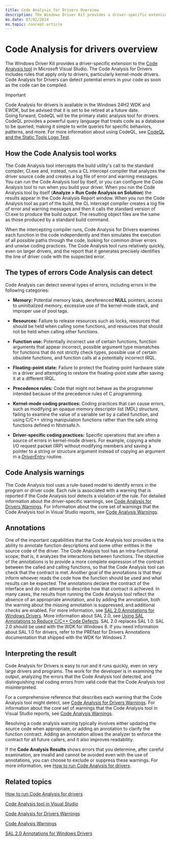 ```yaml
---
title: Code Analysis for Drivers Overview
description: The Windows Driver Kit provides a driver-specific extension to the Code Analysis tool in Microsoft Visual Studio.
ms.date: 07/02/2024
ms.topic: concept-article
---
```


# Code Analysis for drivers overview

The Windows Driver Kit provides a driver-specific extension to the [Code Analysis tool](/previous-versions/visualstudio/visual-studio-2013/dd264897(v=vs.120)) in Microsoft Visual Studio. The Code Analysis for Drivers includes rules that apply only to drivers, particularly kernel-mode drivers. Code Analysis for Drivers can detect potential errors in your code as soon as the code can be compiled.

> [!IMPORTANT]
> Code Analysis for drivers is available in the Windows 24H2 WDK and EWDK, but be advised that it is set to be retired at a future date. <br>
> Going forward, CodeQL will be the primary static analysis tool for drivers. CodeQL provides a powerful query language that treats code as a database to be queried, making it simple to write queries for specific behaviors, patterns, and more.
> For more information about using CodeQL, see [CodeQL and the Static Tools Logo Test](static-tools-and-codeql.md).

## How the Code Analysis tool works

The Code Analysis tool intercepts the build utility's call to the standard compiler, Cl.exe and, instead, runs a CL intercept compiler that analyzes the driver source code and creates a log file of error and warning messages. You can run the Code Analysis tool by itself, or you can configure the Code Analysis tool to run when you build your driver. When you run the Code Analysis tool by itself (**Analyze &gt; Run Code Analysis on Solution**) the results appear in the Code Analysis Report window. When you run the Code Analysis tool as part of the build, the CL intercept compiler creates a log file of error and warning messages and then it calls the standard version of Cl.exe to produce the build output. The resulting object files are the same as those produced by a standard build command.

When the intercepting compiler runs, Code Analysis for Drivers examines each function in the code independently and then simulates the execution of all possible paths through the code, looking for common driver errors and unwise coding practices. The Code Analysis tool runs relatively quickly, even on larger drivers, and the report that it generates precisely identifies the line of driver code with the suspected error.

## The types of errors Code Analysis can detect

Code Analysis can detect several types of errors, including errors in the following categories:

- **Memory:** Potential memory leaks, dereferenced **NULL** pointers, access to uninitialized memory, excessive use of the kernel-mode stack, and improper use of pool tags.

- **Resources:** Failure to release resources such as locks, resources that should be held when calling some functions, and resources that should not be held when calling other functions.

- **Function use:** Potentially incorrect use of certain functions, function arguments that appear incorrect, possible argument type mismatches for functions that do not strictly check types, possible use of certain obsolete functions, and function calls at a potentially incorrect IRQL.

- **Floating-point state:** Failure to protect the floating-point hardware state in a driver and attempting to restore the floating-point state after saving it at a different IRQL.

- **Precedence rules:** Code that might not behave as the programmer intended because of the precedence rules of C programming.

- **Kernel-mode coding practices:** Coding practices that can cause errors, such as modifying an opaque memory descriptor list (MDL) structure, failing to examine the value of a variable set by a called function, and using C/C++ string manipulation functions rather than the safe string functions defined in Ntstrsafe.h.

- **Driver-specific coding practices:** Specific operations that are often a source of errors in kernel-mode drivers. For example, copying a whole I/O request packet (IRP) without modifying members and saving a pointer to a string or structure argument instead of copying an argument in a [*DriverEntry*](/windows-hardware/drivers/ddi/wdm/nc-wdm-driver_initialize) routine.

## Code Analysis warnings

The Code Analysis tool uses a rule-based model to identify errors in the program or driver code. Each rule is associated with a warning that is reported if the Code Analysis tool detects a violation of the rule. For detailed information about the driver-specific warnings, see [Code Analysis for Drivers Warnings](prefast-for-drivers-warnings.md). For information about the core set of warnings that the Code Analysis tool in Visual Studio reports, see [Code Analysis Warnings](/previous-versions/visualstudio/visual-studio-2012/a5b9aa09(v=vs.110)).

## Annotations

One of the important capabilities that the Code Analysis tool provides is the ability to annotate function descriptions and some other entities in the source code of the driver. The Code Analysis tool has an intra-functional scope; that is, it analyzes the interactions between functions. The objective of the annotations is to provide a more complete expression of the contract between the called and calling functions, so that the Code Analysis tool can check that the contract is met. Another goal of the annotations is that they inform whoever reads the code how the function should be used and what results can be expected. The annotations declare the contract of the interface and do not attempt to describe how that contract is achieved. In many cases, the results from running the Code Analysis tool reflect the absence of an appropriate annotation, and by adding the annotation, both the warning about the missing annotation is suppressed, and additional checks are enabled. For more information, see [SAL 2.0 Annotations for Windows Drivers](sal-2-annotations-for-windows-drivers.md). More information about SAL 2.0, see [Using SAL Annotations to Reduce C/C++ Code Defects](/cpp/code-quality/using-sal-annotations-to-reduce-c-cpp-code-defects). SAL 2.0 replaces SAL 1.0. SAL 2.0 should be used with the WDK for Windows 8. If you need information about SAL 1.0 for drivers, refer to the PREfast for Drivers Annotations documentation that shipped with the WDK for Windows 7.

## Interpreting the result

Code Analysis for Drivers is easy to run and it runs quickly, even on very large drivers and programs. The work for the developer is in examining the output, analyzing the errors that the Code Analysis tool detected, and distinguishing real coding errors from valid code that the Code Analysis tool misinterpreted.

For a comprehensive reference that describes each warning that the Code Analysis tool might detect, see [Code Analysis for Drivers Warnings](prefast-for-drivers-warnings.md). For information about the core set of warnings that the Code Analysis tool in Visual Studio reports, see [Code Analysis Warnings](/cpp/code-quality/code-analysis-for-c-cpp-warnings).

Resolving a code analysis warning typically involves either updating the source code when appropriate, or adding an annotation to clarify the function contract. Adding an annotation allows the analyzer to enforce the contract for all future callers, and it also improves readability.

If the **Code Analysis Results** shows errors that you determine, after careful examination, are invalid and cannot be avoided even with the use of annotations, you can choose to exclude or suppress these warnings. For more information, see [How to run Code Analysis for drivers](how-to-run-code-analysis-for-drivers.md).

## Related topics

[How to run Code Analysis for drivers](how-to-run-code-analysis-for-drivers.md)

[Code Analysis tool in Visual Studio](/visualstudio/code-quality/)

[Code Analysis for Drivers Warnings](prefast-for-drivers-warnings.md)

[Code Analysis Warnings](/cpp/code-quality/code-analysis-for-c-cpp-warnings)

[SAL 2.0 Annotations for Windows Drivers](sal-2-annotations-for-windows-drivers.md)
